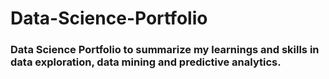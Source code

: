 # Data-Science-Portfolio
### Data Science Portfolio to summarize my learnings and skills in data exploration, data mining and predictive analytics.
